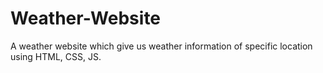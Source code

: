 # Weather-Website
A weather website which give us weather information of specific location using HTML, CSS, JS.
